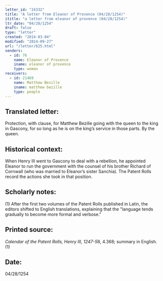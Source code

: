 ```yaml
---
letter_id: "24332"
title: "A letter from Eleanor of Provence (04/28/1254)"
ititle: "a letter from eleanor of provence (04/28/1254)"
ltr_date: "04/28/1254"
draft: false
type: "letter"
created: "2014-03-04"
modified: "2014-09-27"
url: "/letter/625.html"
senders:
  - id: 76
    name: Eleanor of Provence
    iname: eleanor of provence
    type: woman
receivers:
  - id: 21469
    name: Matthew Bezille
    iname: matthew bezille
    type: people
---
```

<h2> Translated letter:</h2>Protection, with clause, for Matthew Bezille going with the queen to the king in Gascony, for so long as he is on the king’s service in those parts.
By the queen.
<h2 class="mt-4"> Historical context:</h2>When Henry III went to Gascony to deal with a rebellion, he appointed Eleanor to run the government with the counsel of his brother Richard of Cornwall (who was married to Eleanor’s sister Sanchia). The Patent Rolls record the actions she took in that position.
<h2 class="mt-4"> Scholarly notes:</h2>(1) After the first two volumes of the Patent Rolls published in Latin, the editors shifted to English translations, explaining that the "language tends gradually to become more formal and verbose."
<h2 class="mt-4"> Printed source:</h2><p><em>Calendar of the Patent Rolls, Henry III, 1247-5</em>8, 4.368; summary in English.(1)</p><h2 class="mt-4"> Date:</h2>04/28/1254